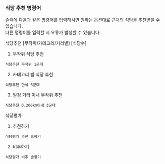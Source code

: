 ### 식당 추천 명령어

슬랙에 다음과 같은 명령어를 입력하시면 원하는 옵션대로 근처의 식당을 추천받을 수 있습니다.
<br>다른 명령어를 입력할 시 오류가 발생할 수 있습니다.


식당추천 [무작위/카테고리/거리별] [식당수]

1. 무작위 식당 추천
```commandline
식당추천 무작위 1군데 
```

2. 카테고리 별 식당 추천
```commandline
식당추천 한식 3군데 
```

3. 일정 거리 이내 무작위 추천
```commandline
식당추천 0.200km이내 3군데 
```


식당평가

1. 추천하기
```commandline
식당평가 추천 솔향기
```


2. 비추하기
```commandline
식당평가 비추 솔향기
```